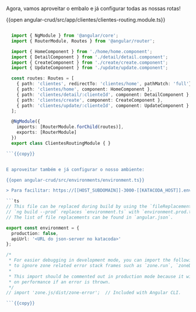 Agora, vamos aproveitar o embalo e já configurar todas as nossas rotas!

{{open angular-crud/src/app/clientes/clientes-routing.module.ts}}

```ts

  import { NgModule } from '@angular/core';
  import { RouterModule, Routes } from '@angular/router';

  import { HomeComponent } from './home/home.component';
  import { DetailComponent } from './detail/detail.component';
  import { CreateComponent } from './create/create.component';
  import { UpdateComponent } from './update/update.component';

  const routes: Routes = [
    { path: 'clientes', redirectTo: 'clientes/home', pathMatch: 'full'},
    { path: 'clientes/home', component: HomeComponent },
    { path: 'clientes/detail/:clienteId', component: DetailComponent },
    { path: 'clientes/create', component: CreateComponent },
    { path: 'clientes/update/:clienteId', component: UpdateComponent } 
  ];

  @NgModule({
    imports: [RouterModule.forChild(routes)],
    exports: [RouterModule]
  })
  export class ClientesRoutingModule { }

```{{copy}}


E aproveitar também e já configurar o nosso ambiente:

{{open angular-crud/src/environments/environment.ts}}

> Para facilitar: https://[[HOST_SUBDOMAIN]]-3000-[[KATACODA_HOST]].environments.katacoda.com

```ts
// This file can be replaced during build by using the `fileReplacements` array.
// `ng build --prod` replaces `environment.ts` with `environment.prod.ts`.
// The list of file replacements can be found in `angular.json`.

export const environment = {
  production: false,
  apiUrl: '<URL do json-server no katacoda>'
};

/*
 * For easier debugging in development mode, you can import the following file
 * to ignore zone related error stack frames such as `zone.run`, `zoneDelegate.invokeTask`.
 *
 * This import should be commented out in production mode because it will have a negative impact
 * on performance if an error is thrown.
 */
// import 'zone.js/dist/zone-error';  // Included with Angular CLI.

```{{copy}}